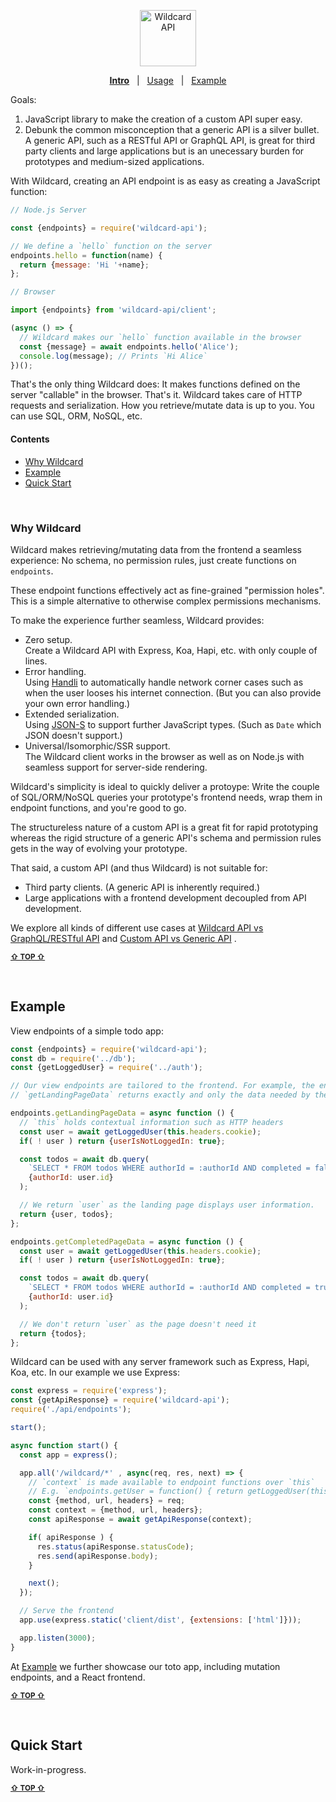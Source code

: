 <!---






    WARNING, READ THIS.
    This is a computed file. Do not edit.
    Edit `/docs/intro.template.md` instead.












    WARNING, READ THIS.
    This is a computed file. Do not edit.
    Edit `/docs/intro.template.md` instead.












    WARNING, READ THIS.
    This is a computed file. Do not edit.
    Edit `/docs/intro.template.md` instead.












    WARNING, READ THIS.
    This is a computed file. Do not edit.
    Edit `/docs/intro.template.md` instead.












    WARNING, READ THIS.
    This is a computed file. Do not edit.
    Edit `/docs/intro.template.md` instead.






-->
<p align="center">
  <a href="/../../#readme">
    <img src="https://github.com/brillout/wildcard-api/raw/master/docs/images/logo-with-text.svg?sanitize=true" height=90 alt="Wildcard API"/>
  </a>
</p>
<p align='center'><a href="/../../#readme"><b>Intro</b></a> &nbsp; | &nbsp; <a href="/docs/usage.md#readme">Usage</a> &nbsp; | &nbsp; <a href="/example/#readme">Example</a></p>

Goals:
 1. JavaScript library to make the creation of a custom API super easy.
 2. Debunk the common misconception that a generic API is a silver bullet.
    A generic API, such as a RESTful API or GraphQL API, is great for third party clients and large applications
    but is an unecessary burden for prototypes and medium-sized applications.

With Wildcard,
creating an API endpoint is as easy as creating a JavaScript function:

~~~js
// Node.js Server

const {endpoints} = require('wildcard-api');

// We define a `hello` function on the server
endpoints.hello = function(name) {
  return {message: 'Hi '+name};
};
~~~

~~~js
// Browser

import {endpoints} from 'wildcard-api/client';

(async () => {
  // Wildcard makes our `hello` function available in the browser
  const {message} = await endpoints.hello('Alice');
  console.log(message); // Prints `Hi Alice`
})();
~~~

That's the only thing Wildcard does:
It makes functions defined on the server "callable" in the browser.
That's it.
Wildcard takes care of HTTP requests and serialization.
How you retrieve/mutate data is up to you.
You can use SQL, ORM, NoSQL, etc.

#### Contents

 - [Why Wildcard](#why-wildcard)
 - [Example](#example)
 - [Quick Start](#quick-start)


<br/>

### Why Wildcard

Wildcard makes
retrieving/mutating data from the frontend a seamless experience:
No schema,
no permission rules,
just create functions on `endpoints`.

These endpoint functions effectively act as fine-grained "permission holes".
This is a simple alternative to otherwise complex permissions mechanisms.

To make the experience further seamless,
Wildcard provides:
 - Zero setup.
   <br/>
   Create a Wildcard API with Express, Koa, Hapi, etc. with only couple of lines.
 - Error handling.
   <br/>
   Using [Handli](https://github.com/brillout/handli) to automatically handle network corner cases
   such as when the user looses his internet connection.
   (But you can also provide your own error handling.)
 - Extended serialization.
   <br/>
   Using [JSON-S](https://github.com/brillout/json-s) to support further JavaScript types.
   (Such as `Date` which JSON doesn't support.)
 - Universal/Isomorphic/SSR support.
   <br/>
   The Wildcard client works in the browser as well as on Node.js with seamless support for
   server-side rendering.

Wildcard's simplicity is ideal to quickly deliver a protoype:
Write the couple of SQL/ORM/NoSQL queries your prototype's frontend needs,
wrap them in endpoint functions,
and you're good to go.

The structureless nature of a custom API is a great fit for rapid prototyping
whereas the rigid structure of a generic API's schema and permission rules
gets in the way of evolving your prototype.

That said, a custom API (and thus Wildcard) is not suitable for:
 - Third party clients. (A generic API is inherently required.)
 - Large applications with a frontend development decoupled from API development.

We explore all kinds of different use cases
at
[Wildcard API vs GraphQL/RESTful API](/docs/usage-manual.md#wildcard-api-vs-graphqlrestful-api)
and
[Custom API vs Generic API](/docs/usage-manual.md#custom-api-vs-generic-api)
.

<b><sub><a href="#contents">&#8679; TOP  &#8679;</a></sub></b>

<br/>



## Example

View endpoints of a simple todo app:

~~~js
const {endpoints} = require('wildcard-api');
const db = require('../db');
const {getLoggedUser} = require('../auth');

// Our view endpoints are tailored to the frontend. For example, the endpoint
// `getLandingPageData` returns exactly and only the data needed by the landing page

endpoints.getLandingPageData = async function () {
  // `this` holds contextual information such as HTTP headers
  const user = await getLoggedUser(this.headers.cookie);
  if( ! user ) return {userIsNotLoggedIn: true};

  const todos = await db.query(
    `SELECT * FROM todos WHERE authorId = :authorId AND completed = false;`,
    {authorId: user.id}
  );

  // We return `user` as the landing page displays user information.
  return {user, todos};
};

endpoints.getCompletedPageData = async function () {
  const user = await getLoggedUser(this.headers.cookie);
  if( ! user ) return {userIsNotLoggedIn: true};

  const todos = await db.query(
    `SELECT * FROM todos WHERE authorId = :authorId AND completed = true;`,
    {authorId: user.id}
  );

  // We don't return `user` as the page doesn't need it
  return {todos};
};
~~~

Wildcard can be used with any server framework such as Express, Hapi, Koa, etc.
In our example we use Express:

~~~js
const express = require('express');
const {getApiResponse} = require('wildcard-api');
require('./api/endpoints');

start();

async function start() {
  const app = express();

  app.all('/wildcard/*' , async(req, res, next) => {
    // `context` is made available to endpoint functions over `this`
    // E.g. `endpoints.getUser = function() { return getLoggedUser(this.headers) }`
    const {method, url, headers} = req;
    const context = {method, url, headers};
    const apiResponse = await getApiResponse(context);

    if( apiResponse ) {
      res.status(apiResponse.statusCode);
      res.send(apiResponse.body);
    }

    next();
  });

  // Serve the frontend
  app.use(express.static('client/dist', {extensions: ['html']}));

  app.listen(3000);
}
~~~

At [Example](/example/)
we further showcase our toto app,
including mutation endpoints,
and a React frontend.


<b><sub><a href="#contents">&#8679; TOP  &#8679;</a></sub></b>

<br/>






## Quick Start

Work-in-progress.

<b><sub><a href="#contents">&#8679; TOP  &#8679;</a></sub></b>

<br/>





<!---






    WARNING, READ THIS.
    This is a computed file. Do not edit.
    Edit `/docs/intro.template.md` instead.












    WARNING, READ THIS.
    This is a computed file. Do not edit.
    Edit `/docs/intro.template.md` instead.












    WARNING, READ THIS.
    This is a computed file. Do not edit.
    Edit `/docs/intro.template.md` instead.












    WARNING, READ THIS.
    This is a computed file. Do not edit.
    Edit `/docs/intro.template.md` instead.












    WARNING, READ THIS.
    This is a computed file. Do not edit.
    Edit `/docs/intro.template.md` instead.






-->
